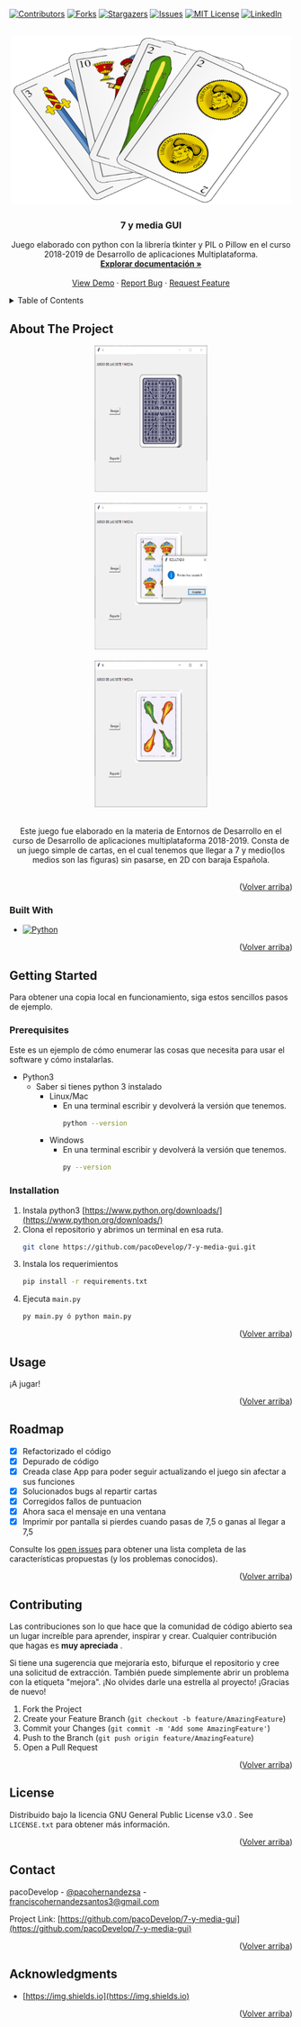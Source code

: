 

<a name="readme-top"></a>

[![Contributors][contributors-shield]][contributors-url]
[![Forks][forks-shield]][forks-url]
[![Stargazers][stars-shield]][stars-url]
[![Issues][issues-shield]][issues-url]
[![MIT License][license-shield]][license-url]
[![LinkedIn][linkedin-shield]][linkedin-url]



<!-- PROJECT LOGO -->
<br />
<div align="center">
  <a href="https://github.com/pacoDevelop/7-y-media-gui">
    <img src="images_readme/logo.png" alt="Logo" width="500" height="300">
  </a>

<h3 align="center">7 y media GUI</h3>

  <p align="center">
	Juego elaborado con python con la librería tkinter y PIL o Pillow en el curso 2018-2019 de Desarrollo de aplicaciones Multiplataforma.
    <br />
    <a href="https://github.com/pacoDevelop/7-y-media-gui"><strong>Explorar documentación »</strong></a>
    <br />
    <br />
    <a href="https://github.com/pacoDevelop/7-y-media-gui">View Demo</a>
    ·
    <a href="https://github.com/pacoDevelop/7-y-media-gui/issues">Report Bug</a>
    ·
    <a href="https://github.com/pacoDevelop/7-y-media-gui/issues">Request Feature</a>
  </p>
</div>



<!-- TABLE OF CONTENTS -->
<details>
  <summary>Table of Contents</summary>
  <ol>
    <li>
      <a href="#about-the-project">About The Project</a>
      <ul>
        <li><a href="#built-with">Built With</a></li>
      </ul>
    </li>
    <li>
      <a href="#getting-started">Getting Started</a>
      <ul>
        <li><a href="#prerequisites">Prerequisites</a></li>
        <li><a href="#installation">Installation</a></li>
      </ul>
    </li>
    <li><a href="#usage">Usage</a></li>
    <li><a href="#roadmap">Roadmap</a></li>
    <li><a href="#contributing">Contributing</a></li>
    <li><a href="#license">License</a></li>
    <li><a href="#contact">Contact</a></li>
    <li><a href="#acknowledgments">Acknowledgments</a></li>
  </ol>
</details>



<!-- ABOUT THE PROJECT -->
## About The Project
<div align="center">
<img src="images_readme/juego1.png" alt="Juego" width="200" height="260">
<br /><br />
<img src="images_readme/juego2.png" alt="Juego" width="200" height="260">
<br /><br />
<img src="images_readme/juego3.png" alt="Juego" width="200" height="260">
<br /><br />

Este juego fue elaborado en la materia de Entornos de Desarrollo en el curso de Desarrollo de aplicaciones multiplataforma 2018-2019. Consta de un juego simple de cartas, en el cual tenemos que llegar a 7 y medio(los medios son las figuras) sin pasarse, en 2D con baraja Española.
<br />
<br />

</div>
<p align="right">(<a href="#readme-top">Volver arriba</a>)</p>



### Built With

* [![Python][Python3]][Python-url]

<p align="right">(<a href="#readme-top">Volver arriba</a>)</p>



<!-- GETTING STARTED -->
## Getting Started

 Para obtener una copia local en funcionamiento, siga estos sencillos pasos de ejemplo.

### Prerequisites

Este es un ejemplo de cómo enumerar las cosas que necesita para usar el software y cómo instalarlas.
* Python3
	* Saber si tienes python 3 instalado
		* Linux/Mac
			* En una terminal escribir y devolverá la versión que tenemos.
				``` sh
				python --version
				```
		* Windows
			* En una terminal escribir y devolverá la versión que tenemos.
				``` sh
				py --version
				```
			
### Installation

1. Instala python3 [https://www.python.org/downloads/](https://www.python.org/downloads/)
2. Clona el repositorio y abrimos un terminal en esa ruta.
   ```sh
   git clone https://github.com/pacoDevelop/7-y-media-gui.git
   ```
3. Instala los requerimientos
   ```sh
   pip install -r requirements.txt
   ```
4. Ejecuta  `main.py`
   ```sh
   py main.py ó python main.py
   ```

<p align="right">(<a href="#readme-top">Volver arriba</a>)</p>



<!-- USAGE EXAMPLES -->
## Usage

¡A jugar!


<p align="right">(<a href="#readme-top">Volver arriba</a>)</p>



<!-- ROADMAP -->
## Roadmap
 - [x] Refactorizado el código
 - [x] Depurado de código
 - [x] Creada clase App para poder seguir actualizando el juego sin afectar a sus funciones
 - [x] Solucionados bugs al repartir cartas
 - [x] Corregidos fallos de puntuacion
 - [x] Ahora saca el mensaje en una ventana
 - [x] Imprimir por pantalla si pierdes cuando pasas de 7,5 o ganas al llegar a 7,5

Consulte los [open issues](https://github.com/pacoDevelop/7-y-media-gui/issues) para obtener una lista completa de las características propuestas (y los problemas conocidos).
<p align="right">(<a href="#readme-top">Volver arriba</a>)</p>



<!-- CONTRIBUTING -->
## Contributing
Las contribuciones son lo que hace que la comunidad de código abierto sea un lugar increíble para aprender, inspirar y crear. Cualquier contribución que hagas es **muy apreciada** .

Si tiene una sugerencia que mejoraría esto, bifurque el repositorio y cree una solicitud de extracción. También puede simplemente abrir un problema con la etiqueta "mejora". ¡No olvides darle una estrella al proyecto! ¡Gracias de nuevo!

1. Fork the Project
2. Create your Feature Branch (`git checkout -b feature/AmazingFeature`)
3. Commit your Changes (`git commit -m 'Add some AmazingFeature'`)
4. Push to the Branch (`git push origin feature/AmazingFeature`)
5. Open a Pull Request

<p align="right">(<a href="#readme-top">Volver arriba</a>)</p>



<!-- LICENSE -->
## License

Distribuido bajo la licencia GNU General Public License v3.0 . See `LICENSE.txt` para obtener más información.

<p align="right">(<a href="#readme-top">Volver arriba</a>)</p>



<!-- CONTACT -->
## Contact

pacoDevelop - [@pacohernandezsa](https://twitter.com/pacohernandezsa) - franciscohernandezsantos3@gmail.com

Project Link: [https://github.com/pacoDevelop/7-y-media-gui](https://github.com/pacoDevelop/7-y-media-gui)

<p align="right">(<a href="#readme-top">Volver arriba</a>)</p>



<!-- ACKNOWLEDGMENTS -->
## Acknowledgments

* [https://img.shields.io](https://img.shields.io)


<p align="right">(<a href="#readme-top">Volver arriba</a>)</p>



<!-- MARKDOWN LINKS & IMAGES -->
<!-- https://www.markdownguide.org/basic-syntax/#reference-style-links -->
[contributors-shield]: https://img.shields.io/github/contributors/pacoDevelop/7-y-media-gui.svg?style=for-the-badge
[contributors-url]: https://github.com/pacoDevelop/7-y-media-gui/graphs/contributors
[forks-shield]: https://img.shields.io/github/forks/pacoDevelop/7-y-media-gui.svg?style=for-the-badge
[forks-url]: https://github.com/pacoDevelop/7-y-media-gui/network/members
[stars-shield]: https://img.shields.io/github/stars/pacoDevelop/7-y-media-gui.svg?style=for-the-badge
[stars-url]: https://github.com/pacoDevelop/7-y-media-gui/stargazers
[issues-shield]: https://img.shields.io/github/issues/pacoDevelop/7-y-media-gui.svg?style=for-the-badge
[issues-url]: https://github.com/pacoDevelop/7-y-media-gui/issues
[license-shield]: https://img.shields.io/github/license/pacoDevelop/7-y-media-gui.svg?style=for-the-badge
[license-url]: https://github.com/pacoDevelop/7-y-media-gui/blob/master/LICENSE.txt
[linkedin-shield]: https://img.shields.io/badge/-LinkedIn-black.svg?style=for-the-badge&logo=linkedin&colorB=555
[linkedin-url]: https://linkedin.com/in/francisco-hernandez-santos
[product-screenshot]: images/screenshot.png
[Next.js]: https://img.shields.io/badge/next.js-000000?style=for-the-badge&logo=nextdotjs&logoColor=white
[Python3]: https://img.shields.io/badge/python-3670A0?style=for-the-badge&logo=python&logoColor=ffdd54
[Next-url]: https://nextjs.org/
[Python-url]: https://python.org/
[React.js]: https://img.shields.io/badge/React-20232A?style=for-the-badge&logo=react&logoColor=61DAFB
[React-url]: https://reactjs.org/
[Vue.js]: https://img.shields.io/badge/Vue.js-35495E?style=for-the-badge&logo=vuedotjs&logoColor=4FC08D
[Vue-url]: https://vuejs.org/
[Angular.io]: https://img.shields.io/badge/Angular-DD0031?style=for-the-badge&logo=angular&logoColor=white
[Angular-url]: https://angular.io/
[Svelte.dev]: https://img.shields.io/badge/Svelte-4A4A55?style=for-the-badge&logo=svelte&logoColor=FF3E00
[Svelte-url]: https://svelte.dev/
[Laravel.com]: https://img.shields.io/badge/Laravel-FF2D20?style=for-the-badge&logo=laravel&logoColor=white
[Laravel-url]: https://laravel.com
[Bootstrap.com]: https://img.shields.io/badge/Bootstrap-563D7C?style=for-the-badge&logo=bootstrap&logoColor=white
[Bootstrap-url]: https://getbootstrap.com
[JQuery.com]: https://img.shields.io/badge/jQuery-0769AD?style=for-the-badge&logo=jquery&logoColor=white
[JQuery-url]: https://jquery.com 
